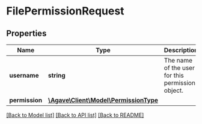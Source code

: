 # FilePermissionRequest

## Properties
Name | Type | Description | Notes
------------ | ------------- | ------------- | -------------
**username** | **string** | The name of the user for this permission object. | 
**permission** | [**\Agave\Client\Model\PermissionType**](PermissionType.md) |  | 

[[Back to Model list]](../README.md#documentation-for-models) [[Back to API list]](../README.md#documentation-for-api-endpoints) [[Back to README]](../README.md)


